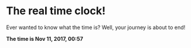 # The real time clock!

Ever wanted to know what the time is? Well, your journey is about to end!

**The time is Nov 11, 2017, 00:57**
